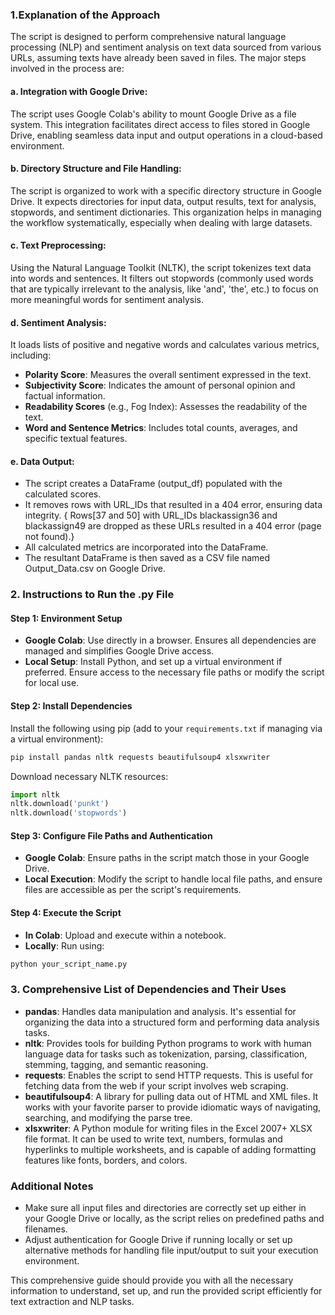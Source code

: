 ### 1.Explanation of the Approach

The script is designed to perform comprehensive natural language processing (NLP) and sentiment analysis on text data sourced from various URLs, assuming texts have already been saved in files. The major steps involved in the process are:

#### a. **Integration with Google Drive**: 
The script uses Google Colab's ability to mount Google Drive as a file system. This integration facilitates direct access to files stored in Google Drive, enabling seamless data input and output operations in a cloud-based environment.

#### b. **Directory Structure and File Handling**:
The script is organized to work with a specific directory structure in Google Drive. It expects directories for input data, output results, text for analysis, stopwords, and sentiment dictionaries. This organization helps in managing the workflow systematically, especially when dealing with large datasets.

#### c. **Text Preprocessing**:
Using the Natural Language Toolkit (NLTK), the script tokenizes text data into words and sentences. It filters out stopwords (commonly used words that are typically irrelevant to the analysis, like 'and', 'the', etc.) to focus on more meaningful words for sentiment analysis.

#### d. **Sentiment Analysis**:
It loads lists of positive and negative words and calculates various metrics, including:
- **Polarity Score**: Measures the overall sentiment expressed in the text.
- **Subjectivity Score**: Indicates the amount of personal opinion and factual information.
- **Readability Scores** (e.g., Fog Index): Assesses the readability of the text.
- **Word and Sentence Metrics**: Includes total counts, averages, and specific textual features.

#### e. **Data Output**:
- The script creates a DataFrame (output_df) populated with the calculated scores.
- It removes rows with URL_IDs that resulted in a 404 error, ensuring data integrity. { Rows[37 and 50] with URL_IDs blackassign36 and blackassign49 are dropped as these
  URLs resulted in a 404 error (page not found).}
- All calculated metrics are incorporated into the DataFrame.
- The resultant DataFrame is then saved as a CSV file named Output_Data.csv on Google
  Drive.

### 2. Instructions to Run the .py File

#### Step 1: Environment Setup
- **Google Colab**: Use directly in a browser. Ensures all dependencies are managed and simplifies Google Drive access.
- **Local Setup**: Install Python, and set up a virtual environment if preferred. Ensure access to the necessary file paths or modify the script for local use.

#### Step 2: Install Dependencies
Install the following using pip (add to your `requirements.txt` if managing via a virtual environment):

```bash
pip install pandas nltk requests beautifulsoup4 xlsxwriter
```

Download necessary NLTK resources:

```python
import nltk
nltk.download('punkt')
nltk.download('stopwords')
```

#### Step 3: Configure File Paths and Authentication
- **Google Colab**: Ensure paths in the script match those in your Google Drive.
- **Local Execution**: Modify the script to handle local file paths, and ensure files are accessible as per the script's requirements.

#### Step 4: Execute the Script
- **In Colab**: Upload and execute within a notebook.
- **Locally**: Run using:

```bash
python your_script_name.py
```

### 3. Comprehensive List of Dependencies and Their Uses

- **pandas**: Handles data manipulation and analysis. It's essential for organizing the data into a structured form and performing data analysis tasks.
- **nltk**: Provides tools for building Python programs to work with human language data for tasks such as tokenization, parsing, classification, stemming, tagging, and semantic reasoning.
- **requests**: Enables the script to send HTTP requests. This is useful for fetching data from the web if your script involves web scraping.
- **beautifulsoup4**: A library for pulling data out of HTML and XML files. It works with your favorite parser to provide idiomatic ways of navigating, searching, and modifying the parse tree.
- **xlsxwriter**: A Python module for writing files in the Excel 2007+ XLSX file format. It can be used to write text, numbers, formulas and hyperlinks to multiple worksheets, and is capable of adding formatting features like fonts, borders, and colors.

### Additional Notes
- Make sure all input files and directories are correctly set up either in your Google Drive or locally, as the script relies on predefined paths and filenames.
- Adjust authentication for Google Drive if running locally or set up alternative methods for handling file input/output to suit your execution environment.

This comprehensive guide should provide you with all the necessary information to understand, set up, and run the provided script efficiently for text extraction and NLP tasks.
